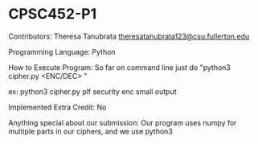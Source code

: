 # CPSC452-P1

Contributors:
Theresa Tanubrata theresatanubrata123@csu.fullerton.edu


Programming Language:
Python

How to Execute Program:
So far on command line just do "python3 cipher.py <CIPHERNAME> <KEY> <ENC/DEC> <INPUTFILE> <OUTPUTFILE>"

ex: python3 cipher.py plf security enc small output

Implemented Extra Credit: No

Anything special about our submission:
Our program uses numpy for multiple parts in our ciphers, and we use python3
